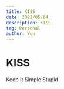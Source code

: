 ```yaml
---
title: KISS
date: 2022/05/04
description: KISS.
tag: Personal
author: You
---
```


# KISS

Keep It Simple Stupid